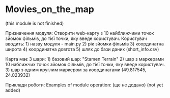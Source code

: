# Movies_on_the_map
(this module is not finished)

Призначення модуля:
Створити web-карту з 10 найближчими точок зйомок фільмів, до тієї точки, яку введе користувач.
Користувач вводить:
    1) назву модуля - main.py
    2) рік зйомки фільмів
    3) координатна широта
    4) координатна довгота
    5) шлях до бази даних (short_info.csv)

Карта має 3 шари:
    1) базовий шар: "Stamen Terrain"
    2) шар з маркерами 10 наближчих точок зйомок фільмів, до тієї точки, яку введе користувач.
    3) шар з одним круглим маркером за координатами (49.817545, 24.023932)


Приклади роботи:
Examples of module operation:
(ще не додано)
(not yet added)
